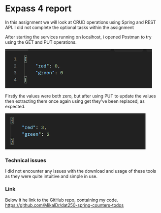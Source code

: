 # Expass 4 report

In this assignment we will look at CRUD operations using Spring and REST API.
I did not complete the optional tasks within the assignment

After starting the services running on localhost, i opened Postman to try using the GET and PUT operations.

![get1](https://github.com/MikalDr/dat250assignment1/blob/main/expass3/get1.png?raw=true)

Firstly the values were both zero, but after using PUT to update the values then extracting them once again using get they've been replaced, as expected.

![get2](https://github.com/MikalDr/dat250assignment1/blob/main/expass3/get2.png?raw=true)

### Technical issues
I did not encounter any issues with the download and usage of these tools as they were quite intuitive and simple in use.
### Link
Below it he link to the GitHub repo, containing my code.
https://github.com/MikalDr/dat250-spring-counters-todos
